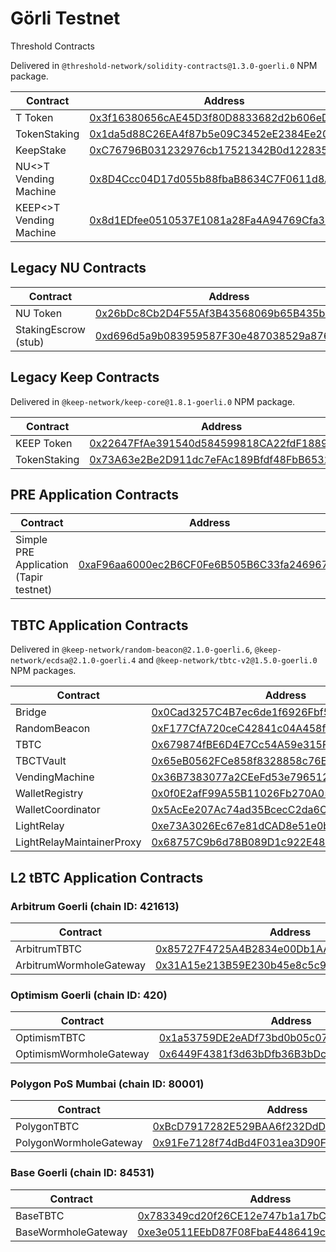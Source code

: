 # Görli Testnet

Threshold Contracts

Delivered in `@threshold-network/solidity-contracts@1.3.0-goerli.0` NPM package.

<table><thead><tr><th width="209.54782383508018">Contract</th><th>Address</th></tr></thead><tbody><tr><td>T Token</td><td><a href="https://goerli.etherscan.io/address/0x3f16380656cAE45D3f80D8833682d2b606eD094A">0x3f16380656cAE45D3f80D8833682d2b606eD094A</a></td></tr><tr><td>TokenStaking</td><td><a href="https://goerli.etherscan.io/address/0x1da5d88C26EA4f87b5e09C3452eE2384Ee20DC75">0x1da5d88C26EA4f87b5e09C3452eE2384Ee20DC75</a></td></tr><tr><td>KeepStake</td><td><a href="https://goerli.etherscan.io/address/0xC76796B031232976cb17521342B0d12283588E6F">0xC76796B031232976cb17521342B0d12283588E6F</a></td></tr><tr><td>NU&#x3C;>T Vending Machine</td><td><a href="https://goerli.etherscan.io/address/0x8D4Ccc04D17d055b88fbaB8634C7F0611d8Aa946">0x8D4Ccc04D17d055b88fbaB8634C7F0611d8Aa946</a></td></tr><tr><td>KEEP&#x3C;>T Vending Machine</td><td><a href="https://goerli.etherscan.io/address/0x8d1EDfee0510537E1081a28Fa4A94769Cfa3969a">0x8d1EDfee0510537E1081a28Fa4A94769Cfa3969a</a></td></tr></tbody></table>

## Legacy NU Contracts

| Contract             | Address                                                                                                                      |
| -------------------- | ---------------------------------------------------------------------------------------------------------------------------- |
| NU Token             | [0x26bDc8Cb2D4F55Af3B43568069b65B435bCdc32c](https://goerli.etherscan.io/address/0x26bDc8Cb2D4F55Af3B43568069b65B435bCdc32c) |
| StakingEscrow (stub) | [0xd696d5a9b083959587F30e487038529a876b08C2](https://goerli.etherscan.io/address/0xd696d5a9b083959587F30e487038529a876b08C2) |

## Legacy Keep Contracts

Delivered in `@keep-network/keep-core@1.8.1-goerli.0` NPM package.

| Contract     | Address                                                                                                                      |
| ------------ | ---------------------------------------------------------------------------------------------------------------------------- |
| KEEP Token   | [0x22647FfAe391540d584599818CA22fdF18890753](https://goerli.etherscan.io/address/0x22647FfAe391540d584599818CA22fdF18890753) |
| TokenStaking | [0x73A63e2Be2D911dc7eFAc189Bfdf48FbB6532B5b](https://goerli.etherscan.io/address/0x73A63e2Be2D911dc7eFAc189Bfdf48FbB6532B5b) |

## PRE Application Contracts

| Contract                               | Address                                                                                                                      |
| -------------------------------------- | ---------------------------------------------------------------------------------------------------------------------------- |
| Simple PRE Application (Tapir testnet) | [0xaF96aa6000ec2B6CF0Fe6B505B6C33fa246967Ca](https://goerli.etherscan.io/address/0xaf96aa6000ec2b6cf0fe6b505b6c33fa246967ca) |

## TBTC Application Contracts

Delivered in `@keep-network/random-beacon@2.1.0-goerli.6`, `@keep-network/ecdsa@2.1.0-goerli.4` and `@keep-network/tbtc-v2@1.5.0-goerli.0` NPM packages.

| Contract                  | Address                                                                                                                      |
| ------------------------- | ---------------------------------------------------------------------------------------------------------------------------- |
| Bridge                    | [0x0Cad3257C4B7ec6de1f6926Fbf5714255a6632c3](https://goerli.etherscan.io/address/0x0Cad3257C4B7ec6de1f6926Fbf5714255a6632c3) |
| RandomBeacon              | [0xF177CfA720ceC42841c04A458f6c68e1243C1b49](https://goerli.etherscan.io/address/0xF177CfA720ceC42841c04A458f6c68e1243C1b49) |
| TBTC                      | [0x679874fBE6D4E7Cc54A59e315FF1eB266686a937](https://goerli.etherscan.io/address/0x679874fbe6d4e7cc54a59e315ff1eb266686a937) |
| TBCTVault                 | [0x65eB0562FCe858f8328858c76E689aBedB78621F](https://goerli.etherscan.io/address/0x65eB0562FCe858f8328858c76E689aBedB78621F) |
| VendingMachine            | [0x36B7383077a2CEeFd53e796512760a1888cEeb97](https://goerli.etherscan.io/address/0x36B7383077a2CEeFd53e796512760a1888cEeb97) |
| WalletRegistry            | [0x0f0E2afF99A55B11026Fb270A05f04d37724dE86](https://goerli.etherscan.io/address/0x0f0E2afF99A55B11026Fb270A05f04d37724dE86) |
| WalletCoordinator         | [0x5AcEe207Ac74ad35BcecC2da6CEE2Fe10D47E0EC](https://goerli.etherscan.io/address/0x5AcEe207Ac74ad35BcecC2da6CEE2Fe10D47E0EC) |
| LightRelay                | [0xe73A3026Ec67e81dCAD8e51e0bD420C9702e73a8](https://goerli.etherscan.io/address/0xe73a3026ec67e81dcad8e51e0bd420c9702e73a8) |
| LightRelayMaintainerProxy | [0x68757C9b6d78B089D1c922E4864Edf6d2bC2F3aC](https://goerli.etherscan.io/address/0x68757C9b6d78B089D1c922E4864Edf6d2bC2F3aC) |

## L2 tBTC Application Contracts

### Arbitrum Goerli (chain ID: 421613)

| Contract                | Address                                                                                                                     |
| ----------------------- | --------------------------------------------------------------------------------------------------------------------------- |
| ArbitrumTBTC            | [0x85727F4725A4B2834e00Db1AA8e1b843a188162F](https://goerli.arbiscan.io/address/0x85727F4725A4B2834e00Db1AA8e1b843a188162F) |
| ArbitrumWormholeGateway | [0x31A15e213B59E230b45e8c5c99dAFAc3d1236Ee2](https://goerli.arbiscan.io/address/0x31A15e213B59E230b45e8c5c99dAFAc3d1236Ee2) |

### Optimism Goerli (chain ID: 420)

| Contract                | Address                                                                                                                               |
| ----------------------- | ------------------------------------------------------------------------------------------------------------------------------------- |
| OptimismTBTC            | [0x1a53759DE2eADf73bd0b05c07a4F1F5B7912dA3d](https://goerli-optimism.etherscan.io/address/0x1a53759DE2eADf73bd0b05c07a4F1F5B7912dA3d) |
| OptimismWormholeGateway | [0x6449F4381f3d63bDfb36B3bDc375724aD3cD4621](https://goerli-optimism.etherscan.io/address/0x6449F4381f3d63bDfb36B3bDc375724aD3cD4621) |

### Polygon PoS Mumbai (chain ID: 80001)

| Contract               | Address                                                                                                                         |
| ---------------------- | ------------------------------------------------------------------------------------------------------------------------------- |
| PolygonTBTC            | [0xBcD7917282E529BAA6f232DdDc75F3901245A492](https://mumbai.polygonscan.com/address/0xBcD7917282E529BAA6f232DdDc75F3901245A492) |
| PolygonWormholeGateway | [0x91Fe7128f74dBd4F031ea3D90FC5Ea4DCfD81818](https://mumbai.polygonscan.com/address/0x91fe7128f74dbd4f031ea3d90fc5ea4dcfd81818) |

### Base Goerli (chain ID: 84531)

| Contract            | Address                                                                                                                      |
| ------------------- | ---------------------------------------------------------------------------------------------------------------------------- |
| BaseTBTC            | [0x783349cd20f26CE12e747b1a17bC38D252c9e119](https://goerli.basescan.org/address/0x783349cd20f26CE12e747b1a17bC38D252c9e119) |
| BaseWormholeGateway | [0xe3e0511EEbD87F08FbaE4486419cb5dFB06e1343](https://goerli.basescan.org/address/0xe3e0511EEbD87F08FbaE4486419cb5dFB06e1343) |
